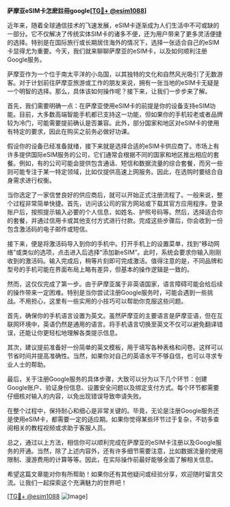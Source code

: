 **萨摩亚eSIM卡怎麽註冊google[[TG💪+ @esim1088](https://t.me/s/esim1088)]**

近年来，随着全球通信技术的飞速发展，eSIM卡逐渐成为人们生活中不可或缺的一部分。它不仅解决了传统实体SIM卡的诸多不便，还为用户带来了更多灵活便捷的选择。特别是在国际旅行或长期居住海外的情况下，选择一张适合自己的eSIM卡显得尤为重要。今天，我们就来聊聊萨摩亚的eSIM卡，以及如何顺利注册Google服务。

萨摩亚作为一个位于南太平洋的小岛国，以其独特的文化和自然风光吸引了无数游客。对于计划前往萨摩亚旅游或工作的朋友来说，拥有一张当地的eSIM卡无疑是一个明智的选择。那么，具体该如何操作呢？接下来，让我们一步步来了解。

首先，我们需要明确一点：在萨摩亚使用eSIM卡的前提是你的设备支持eSIM功能。目前，大多数高端智能手机都已支持这一功能，但如果你的手机较老或者品牌较为冷门，可能需要提前确认是否兼容。此外，部分国家和地区对eSIM卡的使用有特定的要求，因此在购买之前务必做好功课。

假设你的设备已经准备就绪，接下来就是选择合适的eSIM卡供应商了。市场上有许多提供国际eSIM服务的公司，它们通常会根据不同的国家和地区推出相应的套餐。例如，有的公司可能会提供包含通话、短信和数据流量的综合套餐，而另一些则可能专注于某一特定领域，比如仅提供高速上网服务。因此，在选购时要结合自身需求进行权衡。

当你选定了一家信誉良好的供应商后，就可以开始正式注册流程了。一般来说，整个过程非常简单快捷。首先，访问该公司的官方网站或下载其官方应用程序。登录账户后，按照提示输入必要的个人信息，如姓名、护照号码等。然后，选择适合你的套餐，并通过信用卡或其他支付方式进行付款。完成这些步骤后，你会收到一份包含激活码的电子邮件或短信。

接下来，便是将激活码导入到你的手机中。打开手机上的设置菜单，找到“移动网络”或类似的选项，点击进入后选择“添加新eSIM”。此时，系统会要求你输入刚刚收到的激活码。输入完成后，稍等片刻即可完成激活。值得注意的是，不同品牌和型号的手机可能在界面布局上略有差异，但基本的操作逻辑是一致的。

然而，这仅仅完成了第一步。由于萨摩亚属于非英语国家，语言障碍可能会给后续的操作带来一定困难。特别是当你尝试注册Google服务时，可能会遇到一些挑战。不用担心，这里有一些实用的小技巧可以帮助你克服这些问题。

首先，确保你的手机语言设置为英文。虽然萨摩亚的主要语言是萨摩亚语，但在互联网环境中，英语仍然是通用的语言。将手机语言切换至英文不仅可以避免翻译错误，还能让你更轻松地理解各类提示信息。

其次，建议提前准备好一份简单的英文模板，用于填写各种表格和问卷。这样可以节省时间并提高准确性。当然，如果你对自己的英语水平不够自信，也可以寻求专业人士的帮助。

最后，关于注册Google服务的具体步骤，大致可以分为以下几个环节：创建Google账户、验证身份信息、设置安全问题以及绑定支付方式。每个环节都需要仔细核对输入的内容，以免出现错误导致申请失败。

在整个过程中，保持耐心和细心是非常关键的。毕竟，无论是注册Google服务还是使用eSIM卡，都需要一定的适应期。如果你觉得某些环节过于复杂，不妨多查阅相关的教程视频或求助于客服人员。

总之，通过以上方法，相信你可以顺利完成在萨摩亚的eSIM卡注册以及Google服务的开通。当然，除了上述内容外，还有许多细节需要注意，比如数据流量的使用限制、漫游费用的计算等等。因此，在实际操作前最好能够全面了解相关信息。

希望这篇文章能对你有所帮助！如果你还有其他疑问或经验分享，欢迎随时留言交流。让我们一起探索这个充满魅力的世界吧！

[[TG💪+ @esim1088](https://t.me/s/esim1088) ![Image](https://i.postimg.cc/4NQfJmqS/Snipaste-2025-05-13-00-14-12.png)]